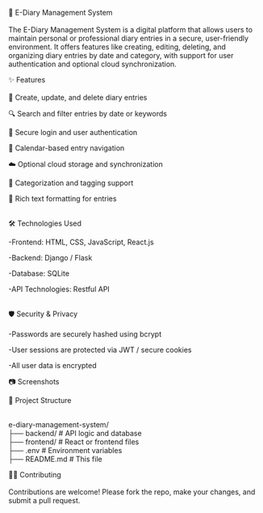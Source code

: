 
📘 E-Diary Management System <br><br>
The E-Diary Management System is a digital platform that allows users to maintain personal or professional diary entries in a secure, user-friendly environment. It offers features like creating, editing, deleting, and organizing diary entries by date and category, with support for user authentication and optional cloud synchronization.

✨ Features <br> <br>
📝 Create, update, and delete diary entries

🔍 Search and filter entries by date or keywords

🔐 Secure login and user authentication

📅 Calendar-based entry navigation

☁️ Optional cloud storage and synchronization

📂 Categorization and tagging support

🎨 Rich text formatting for entries  <br><br>

🛠️ Technologies Used

-Frontend: HTML, CSS, JavaScript, React.js

-Backend:  Django / Flask

-Database: SQLite

-API Technologies: Restful API <br> <br>

🛡️ Security & Privacy <br><br>
-Passwords are securely hashed using bcrypt

-User sessions are protected via JWT / secure cookies

-All user data is encrypted 

📷 Screenshots

















📁 Project Structure <br><br>

e-diary-management-system/ <br>
├── backend/                # API logic and database <br>
├── frontend/               # React or frontend files <br>
├── .env                    # Environment variables <br>
├── README.md               # This file


🧑‍💻 Contributing <br><br>
Contributions are welcome! Please fork the repo, make your changes, and submit a pull request.





